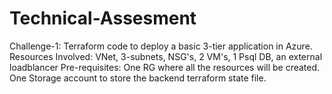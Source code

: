 # Technical-Assesment

Challenge-1:
Terraform code to deploy a basic 3-tier application in Azure.
Resources Involved: VNet, 3-subnets, NSG's, 2 VM's, 1 Psql DB, an external loadblancer
Pre-requisites: One RG where all the resources will be created. One Storage account to store the backend terraform state file.
